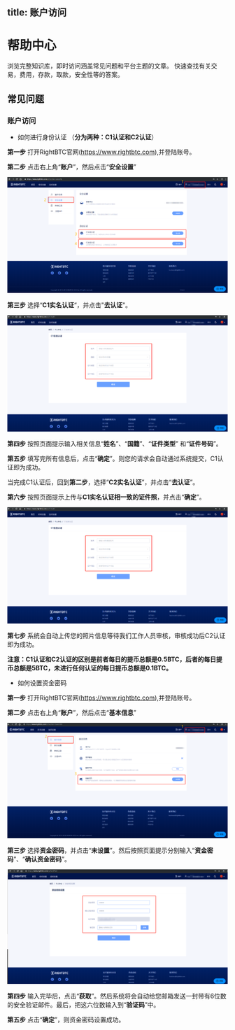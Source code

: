title: 账户访问
---
# 帮助中心

浏览完整知识库，即时访问涵盖常见问题和平台主题的文章。 快速查找有关交易，费用，存款，取款，安全性等的答案。





## 常见问题

### 账户访问

 * 如何进行身份认证 （**分为两种：C1认证和C2认证**）

**第一步** 打开RightBTC官网(https://www.rightbtc.com),并登陆账号。

**第二步** 点击右上角“**账户**”，然后点击“**安全设置**”

![RightBTC Screenshot](/Jacob/WechatIMG433.png)

**第三步** 选择“**C1实名认证**“，并点击"**去认证**"。

![RightBTC Screenshot](/Jacob/WechatIMG434.png)

**第四步** 按照页面提示输入相关信息“**姓名**”、“**国籍**”、“**证件类型**” 和“**证件号码**”。

**第五步** 填写完所有信息后，点击“**确定**”。则您的请求会自动通过系统提交，C1认证即为成功。


当完成C1认证后，回到**第二步**，选择“**C2实名认证**”，并点击“**去认证**”。

**第六步** 按照页面提示上传与**C1实名认证相一致的证件照**，并点击“**确定**”。

![RightBTC Screenshot](/Jacob/WechatIMG434.png)

**第七步** 系统会自动上传您的照片信息等待我们工作人员审核，审核成功后C2认证即为成功。

**注意：C1认证和C2认证的区别是前者每日的提币总额是0.5BTC，后者的每日提币总额是5BTC，未进行任何认证的每日提币总额是0.1BTC。**

 * 如何设置资金密码

**第一步** 打开RightBTC官网(https://www.rightbtc.com),并登陆账号。

**第二步** 点击右上角“**账户**”，然后点击“**基本信息**”

![RightBTC Screenshot](/Jacob/WechatIMG436.png)

**第三步** 选择**资金密码**，并点击“**未设置**”。然后按照页面提示分别输入“**资金密码**”、“**确认资金密码**”。

![RightBTC Screenshot](/Jacob/WechatIMG437.png)

**第四步** 输入完毕后，点击“**获取**”。然后系统将会自动给您邮箱发送一封带有6位数的安全验证邮件。最后，把这六位数输入到“**验证码**”中。

**第五步** 点击“**确定**”，则资金密码设置成功。